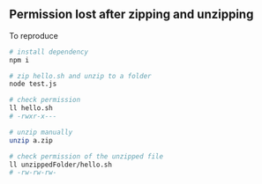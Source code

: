 ## Permission lost after zipping and unzipping

To reproduce

```bash
# install dependency
npm i

# zip hello.sh and unzip to a folder
node test.js

# check permission
ll hello.sh
# -rwxr-x---

# unzip manually
unzip a.zip

# check permission of the unzipped file
ll unzippedFolder/hello.sh 
# -rw-rw-rw-


```
